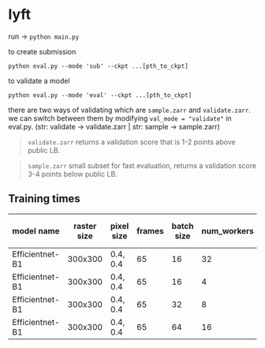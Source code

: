 # lyft
run ->
`python main.py`

to create submission

`python eval.py --mode 'sub' --ckpt ...[pth_to_ckpt]` 

to validate a model

`python eval.py --mode 'eval' --ckpt ...[pth_to_ckpt]` 

there are two ways of validating which are `sample.zarr` and `validate.zarr`. 
we can switch between them by modifying `val_mode = "validate"` in eval.py. (str: validate -> validate.zarr | str: sample -> sample.zarr)

> `validate.zarr` returns a validation score that is 1-2 points above public LB.

> `sample.zarr` small subset for fast evaluation, returns a validation score 3-4 points below public LB.


## Training times

| model name | raster size | pixel size | frames | batch size  |num_workers  |it. speed   |total h (1 epoch)|
| ----------- | ----------- |----------- |----------- |----------- |----------- |----------- |----------- |
| Efficientnet-B1| 300x300     | 0.4, 0.4  |65   |16       | 32 | 2.54s/it | 123h |
| Efficientnet-B1| 300x300     | 0.4, 0.4  |65   |16       | 4 | 2.65s/it | 128h |
| Efficientnet-B1| 300x300     | 0.4, 0.4  |65   |32       | 8 | 4.90s/it | 118h |
| Efficientnet-B1| 300x300     | 0.4, 0.4  |65   |64       | 16 | 9.37s/it | 116h |




